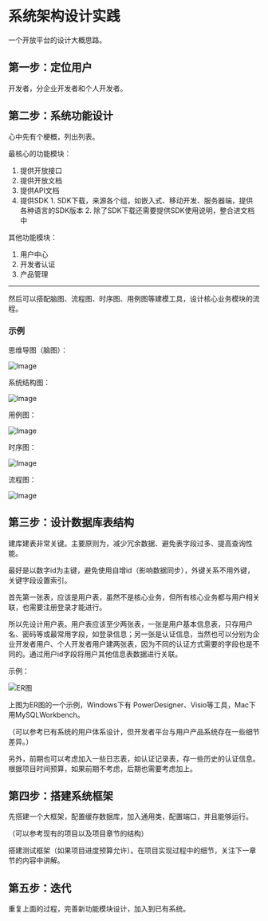 # 系统架构设计实践

一个开放平台的设计大概思路。

## 第一步：定位用户

开发者，分企业开发者和个人开发者。

## 第二步：系统功能设计

心中先有个梗概，列出列表。

最核心的功能模块：

1. 提供开放接口
2. 提供开放文档
  1. 提供API文档
  2. 提供SDK
    1. SDK下载，来源各个组，如嵌入式、移动开发、服务器端，提供各种语言的SDK版本
    2. 除了SDK下载还需要提供SDK使用说明，整合进文档中

其他功能模块：

1. 用户中心
  1. 开发者认证
2. 产品管理

---

然后可以搭配脑图、流程图、时序图、用例图等建模工具，设计核心业务模块的流程。

### 示例

思维导图（脑图）：

![Image](/_static/design/mind.png)

系统结构图：

![Image](/_static/design/system.png)


用例图：

![Image](/_static/design/use-case.png)

时序图：

![Image](/_static/design/seq.png)

流程图：

![Image](/_static/design/flow.png)

## 第三步：设计数据库表结构

建库建表非常关键。主要原则为，减少冗余数据、避免表字段过多、提高查询性能。

最好是以数字id为主键，避免使用自增id（影响数据同步），外键关系不用外键，关键字段设置索引。

首先第一张表，应该是用户表，虽然不是核心业务，但所有核心业务都与用户相关联，也需要注册登录才能进行。

所以先设计用户表。用户表应该至少两张表，一张是用户基本信息表，只存用户名、密码等或最常用字段，如登录信息；另一张是认证信息，当然也可以分别为企业开发者用户、个人开发者用户建两张表，因为不同的认证方式需要的字段也是不同的。通过用户id字段将用户其他信息表数据进行关联。

示例：

![ER图](/_static/design/er.png)

上图为ER图的一个示例，Windows下有 PowerDesigner、Visio等工具，Mac下用MySQLWorkbench。

（可以参考已有系统的用户体系设计，但开发者平台与用户产品系统存在一些细节差异。）

另外，前期也可以考虑加入一些日志表，如认证记录表，存一些历史的认证信息。根据项目时间预算，如果前期不考虑，后期也需要考虑加上。

## 第四步：搭建系统框架

先搭建一个大框架，配置缓存数据库，加入通用类，配置端口，并且能够运行。

（可以参考现有的项目以及项目章节的结构）

搭建测试框架（如果项目进度预算允许）。在项目实现过程中的细节，关注下一章节的内容中讲解。

## 第五步：迭代

重复上面的过程，完善新功能模块设计，加入到已有系统。
